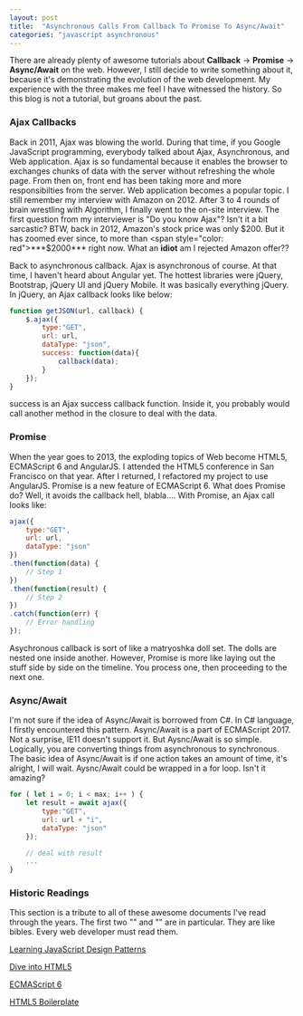 ```yaml
---
layout: post
title:  "Asynchronous Calls From Callback To Promise To Async/Await"
categories: "javascript asynchronous"
---
```


There are already plenty of awesome tutorials about **Callback** -> **Promise** -> **Async/Await** on the web. However, I still decide to write something about it, because it's demonstrating the evolution of the web development. My experience with the three makes me feel I have witnessed the history. So this blog is not a tutorial, but groans about the past.

### Ajax Callbacks

Back in 2011, Ajax was blowing the world. During that time, if you Google JavaScript programming, everybody talked about Ajax, Asynchronous, and Web application. Ajax is so fundamental because it enables the browser to exchanges chunks of data with the server without refreshing the whole page. From then on, front end has been taking more and more responsibilties from the server. Web application becomes a popular topic. I still remember my interview with Amazon on 2012. After 3 to 4 rounds of brain wrestling with Algorithm, I finally went to the on-site interview. The first question from my interviewer is "Do you know Ajax"? Isn't it a bit sarcastic? BTW, back in 2012, Amazon's stock price was only $200. But it has zoomed ever since, to more than <span style="color: red">***$2000***</span> right now. What an **idiot** am I rejected Amazon offer??

Back to asynchronous callback. Ajax is asynchronous of course. At that time, I haven't heard about Angular yet. The hottest libraries were jQuery, Bootstrap, jQuery UI and jQuery Mobile. It was basically everything jQuery. In jQuery, an Ajax callback looks like below:

```javascript
function getJSON(url, callback) {
	$.ajax({
	    type:"GET",
	    url: url,
	    dataType: "json",
	    success: function(data){
	        callback(data);
	    }
	});
}
```

success is an Ajax success callback function. Inside it, you probably would call another method in the closure to deal with the data.

### Promise

When the year goes to 2013, the exploding topics of Web become HTML5, ECMAScript 6 and AngularJS. I attended the HTML5 conference in San Francisco on that year. After I returned, I refactored my project to use AngularJS. Promise is a new feature of ECMAScript 6. What does Promise do? Well, it avoids the callback hell, blabla.... With Promise, an Ajax call looks like:

```javascript
ajax({
    type:"GET",
    url: url,
    dataType: "json"
})
.then(function(data) {
	// Step 1
})
.then(function(result) {
	// Step 2
})
.catch(function(err) {
	// Error handling
});
```

Asychronous callback is sort of like a matryoshka doll set. The dolls are nested one inside another. However, Promise is more like laying out the stuff side by side on the timeline. You process one, then proceeding to the next one.

### Async/Await

I'm not sure if the idea of Async/Await is borrowed from C#. In C# language, I firstly encountered this pattern. Async/Await is a part of ECMAScript 2017. Not a surprise, IE11 doesn't support it. But Aysnc/Await is so simple. Logically, you are converting things from asynchronous to synchronous. The basic idea of Async/Await is if one action takes an amount of time, it's alright, I will wait. Aysnc/Await could be wrapped in a for loop. Isn't it amazing?

```javascript
for ( let i = 0; i < max; i++ ) {
	let result = await ajax({
	    type:"GET",
	    url: url + "i",
	    dataType: "json"
	});

	// deal with result
	...
}
```

### Historic Readings

This section is a tribute to all of these awesome documents I've read through the years. The first two "<Learning JavaScript Design Patterns>" and "<Dive into HTML5>" are in particular. They are like bibles. Every web developer must read them.

[Learning JavaScript Design Patterns](https://addyosmani.com/resources/essentialjsdesignpatterns/book/)

[Dive into HTML5](http://diveinto.html5doctor.com/)

[ECMAScript 6](http://es6-features.org)

[HTML5 Boilerplate](https://html5boilerplate.com/)
